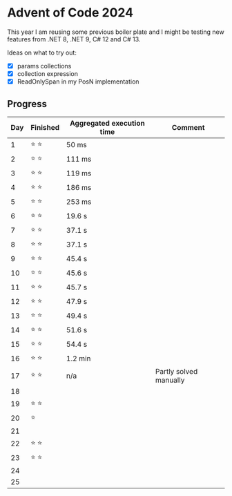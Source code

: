 # Advent of Code 2024

This year I am reusing some previous boiler plate and I might be testing new features from .NET 8, .NET 9, C# 12 and C# 13.

Ideas on what to try out:
- [x] params collections
- [x] collection expression
- [x] ReadOnlySpan in my PosN implementation

## Progress
| Day | Finished      | Aggregated execution time | Comment |
|-----|---------------|----------------------|--------|
| 1   | :star: :star: | 50 ms ||
| 2   | :star: :star: | 111 ms||
| 3   | :star: :star: | 119 ms||
| 4   | :star: :star: | 186 ms||
| 5   | :star: :star: | 253 ms||
| 6   | :star: :star: | 19.6 s||
| 7   | :star: :star: | 37.1 s||
| 8   | :star: :star: | 37.1 s||
| 9   | :star: :star: | 45.4 s||
| 10  | :star: :star: | 45.6 s||
| 11  | :star: :star: | 45.7 s||
| 12  | :star: :star: | 47.9 s||
| 13  | :star: :star: | 49.4 s||
| 14  | :star: :star: | 51.6 s||
| 15  | :star: :star: | 54.4 s||
| 16  | :star: :star: | 1.2 min||
| 17  | :star: :star: | n/a| Partly solved manually|
| 18  | |||
| 19  | :star: :star: |||
| 20  | :star: |||
| 21  | |||
| 22  | :star: :star:|||
| 23  | :star: :star:|||
| 24  | |||
| 25  | |||

